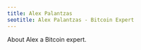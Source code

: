 ```yaml
---
title: Alex Palantzas
seotitle: Alex Palantzas - Bitcoin Expert
---
```


About Alex a Bitcoin expert.
